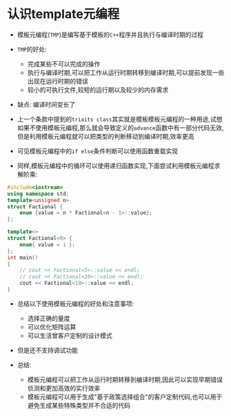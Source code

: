 # 认识template元编程
- 模板元编程(`TMP`)是编写基于模板的`C++`程序并且执行与编译时期的过程
- `TMP`的好处:
  - 完成某些不可以完成的操作
  - 执行与编译时期,可以把工作从运行时期转移到编译时期,可以提前发现一些出现在运行时期的错误
  - 较小的可执行文件,较短的运行期以及较少的内存需求
- 缺点: 编译时间变长了

- 上一个条款中提到的`triaits class`其实就是模板模板元编程的一种用途,试想如果不使用模板元编程,那么就会导致定义的`advance`函数中有一部分代码无效,但是利用模板元编程就可以把类型的判断移动到编译时期,效率更高
- 可见模板元编程中的`if else`条件判断可以使用函数重载实现
- 同样,模板元编程中的循环可以使用递归函数实现,下面尝试利用模板元编程求解阶乘:
```cpp
#include<iostream>
using namespace std;
template<unsigned n>
struct Factional {
    enum {value = n * Factional<n - 1>::value};
};

template<>
struct Factional<0> {
    enum{ value = 1 };
};
int main()
{
    // cout << Factional<5>::value << endl;
    // cout << Factional<10>::value << endl;
    cout << Factional<10>::value << endl;
}
```
- 总结以下使用模板元编程的好处和注意事项:
  - 选择正确的量度
  - 可以优化矩阵运算
  - 可以生活曾客户定制的设计模式
- 但是还不支持调试功能

- 总结:
  - 模板元编程可以把工作从运行时期转移到编译时期,因此可以实现早期错误侦测和更加高效的实行效率
  - 模板元编程可以用于生成"基于政策选择组合"的客户定制代码,也可以用于避免生成某些特殊类型并不合适的代码